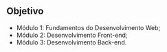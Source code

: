 ## Objetivo

<ul>
  <li>Módulo 1: Fundamentos do Desenvolvimento Web;</li>
  <li>Módulo 2: Desenvolvimento Front-end;</li>
  <li>Módulo 3: Desenvolvimento Back-end.</li>
</ul>
